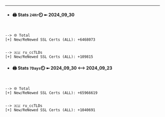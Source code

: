 

---
- #### 🖨️ **Stats** `24Hr`⏲️ ➼ 2024_09_30
```console


--> 🌐 Total
[+] New/ReNewed SSL Certs (ALL): +6468073


--> 🇷🇺 ru_ccTLDs
[+] New/ReNewed SSL Certs (ALL): +109815

```

- #### 🖨️ **Stats** `7Days`⏲️ ➼ 2024_09_30 <--> 2024_09_23
```console


--> 🌐 Total
[+] New/ReNewed SSL Certs (ALL): +65966619


--> 🇷🇺 ru_ccTLDs
[+] New/ReNewed SSL Certs (ALL): +1040691

```

